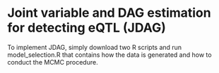# Joint variable and DAG estimation for detecting eQTL (JDAG)

To implement JDAG, simply download two R scripts and run model_selection.R that contains how the data is generated and how to conduct the MCMC procedure.
